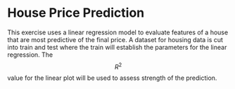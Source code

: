 # House Price Prediction
This exercise uses a linear regression model to evaluate features of a house that are most predictive of the final price. A dataset for housing data is cut into train and test where the train will establish the parameters for the linear regression. The $$R^{2}$$ value for the linear plot will be used to assess strength of the prediction. 